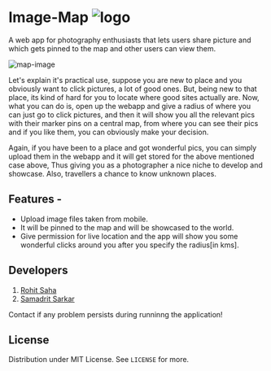 # Image-Map ![logo](https://res.cloudinary.com/samadritsarkar/image/upload/v1593342764/image-map/address_w7e8y8.png)
A web app for photography enthusiasts that lets users share picture and which gets pinned to the map and other users can view them. 

![map-image](https://res.cloudinary.com/samadritsarkar/image/upload/v1593327923/image-map/63-630819_location-clipart-flat-map-location-map-clip-art_xzrd08.png)


Let's explain it's practical use, suppose you are new to place and you obviously want to click pictures, a lot of good ones. But, being new to that place, its kind of hard for you to locate where good sites actually are. Now, what you can do is, open up the webapp and give a radius of where you can just go to click pictures, and then it will show you all the relevant pics with their marker pins on a central map, from where you can see their pics and if you like them, you can obviously make your decision.

Again, if you have been to a place and got wonderful pics, you can simply upload them in the webapp and it will get stored for the above mentioned case above, Thus giving you as a photographer a nice niche to develop and showcase. Also, travellers a chance to know unknown places.


## Features -
* Upload image files taken from mobile. 
* It will be pinned to the map and will be showcased to the world.
* Give permission for live location and the app will show you some wonderful clicks around you after you specify the radius[in kms].

## Developers
1. [Rohit Saha](https://github.com/rohitmadrileno15/)
2. [Samadrit Sarkar](https://github.com/samadritsarkar2)

Contact if any problem persists during runninng the application!

## License 
Distribution under MIT License. See ```LICENSE``` for more.

